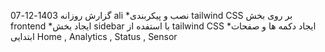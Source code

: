 گزارش روزانه
1403-12-07
ali
*نصب و پیکربندی tailwind CSS بر روی بخش frontend
*ایجاد بخش sidebar با استفده از tailwind CSS 
*ایجاد دکمه ها و صفحات ابتدایی Home , Analytics , Status , Sensor 
